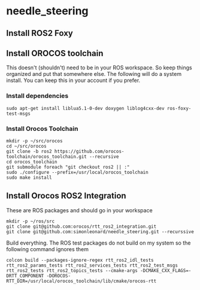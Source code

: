 # needle_steering

## Install ROS2 Foxy

## Install OROCOS toolchain

This doesn't (shouldn't) need to be in your ROS workspace. So keep things organized and put that somewhere else. The following will do a system install. You can keep this in your account if you prefer.

### Install dependencies

```shell
sudo apt-get install liblua5.1-0-dev doxygen liblog4cxx-dev ros-foxy-test-msgs 
```

### Install Orocos Toolchain

```shell
mkdir -p ~/src/orocos
cd ~/src/orocos
git clone -b ros2 https://github.com/orocos-toolchain/orocos_toolchain.git --recursive
cd orocos_toolchain
git submodule foreach "git checkout ros2 || :"
sudo ./configure --prefix=/usr/local/orocos_toolchain
sudo make install
```
## Install Orocos ROS2 Integration
These are ROS packages and should go in your workspace
```shell
mkdir -p ~/ros/src
git clone git@github.com:orocos/rtt_ros2_integration.git
git clone git@github.com:simonleonard/needle_steering.git --recurssive
```
Build everything. The ROS test packages do not build on my system so the following command ignores them
```shell
colcon build --packages-ignore-regex rtt_ros2_idl_tests rtt_ros2_params_tests rtt_ros2_services_tests rtt_ros2_test_msgs rtt_ros2_tests rtt_ros2_topics_tests --cmake-args -DCMAKE_CXX_FLAGS=-DRTT_COMPONENT -DOROCOS-RTT_DIR=/usr/local/orocos_toolchain/lib/cmake/orocos-rtt
```
